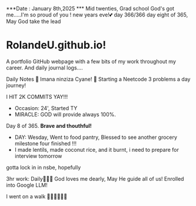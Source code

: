 ***Date : January 8th,2025 *** Mid twenties, Grad school God's got me.....I'm so proud of you ! new years eve!💕 day 366/366 day eight of 365, May God take the lead
# RolandeU.github.io!

A portfolio GitHub webpage with a few bits of my work throughout my career. And daily journal logs....


Daily Notes
💚 Imana ninziza Cyane! 
💚 Starting a Neetcode 3 problems a day journey!

I HIT 2K COMMITS YAY!!!

- Occasion: 24', Started TY 
- MIRACLE: GOD will provide always 100%.

Day 8 of 365. **Brave and thouthful!** 
- DAY: Wesday, Went to food pantry, Blessed to see another grocery milestone four finished !!!
- I made lentils, made coconut rice, and it burnt, i need to prepare for interview tomorrow

gotta lock in in nsbe, hopefully 

3hr work: Daily💚💚💚
God loves me dearly, May He guide all of  us!
Enrolled into Google LLM! 

I went on a walk 💚💚💚💚💚💚
